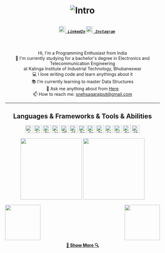 <h1 align="center"><img title="Intro" src="https://github.com/snehsagarajput/snehsagarajput/blob/master/images/header.gif"/></h>
<h5 align="center">
  <code>
    <a href="https://www.linkedin.com/in/snehsagarajput/" title="LinkedIn Profile"><img width="22" src="https://github.com/snehsagarajput/snehsagarajput/blob/master/images/linkedin.svg"> LinkedIn</a></code>
  <code><a href="https://www.instagram.com/sneh_xf/" title="Instagram Profile"><img width="22" src="https://github.com/snehsagarajput/snehsagarajput/blob/master/images/instagram.svg"> Instagram</a></code>
</h5>
<br>
<p align="center">
  Hi, I'm a Programming Enthusiast from India
  <br>
  🔬 I'm currently studying for a bachelor's degree in Electronics and Telecommunication Engineering<br> at Kalinga Institute of Industrial Technology, Bhubaneswar
  <br>
  💻 I love writing code and learn anythings about it
  <br>
  📚 I’m currently learning to master Data Structures
  <br>
  💬 Ask me anything about from <a href="https://github.com/snehsagarajput/snehsagarajput/issues" title="Issues">Here</a>
  <br>
  📫 How to reach me: <a href="mailto: snehsagarajput@gmail.com">snehsagarajput@gmail.com</a>
</p>

<hr>

<h2 align="center">Languages & Frameworks & Tools & Abilities</h2>

<p align="center">
  <code><img title="C" height="25" src="https://github.com/snehsagarajput/snehsagarajput/blob/master/images/c.svg"></code>
  <code><img title="C++" height="25" src="https://github.com/snehsagarajput/snehsagarajput/blob/master/images/cpp.svg"></code>
  <code><img title="Python" height="25" src="https://github.com/snehsagarajput/snehsagarajput/blob/master/images/python.svg"></code>
  <code><img title="Javascript" height="25" src="https://github.com/snehsagarajput/snehsagarajput/blob/master/images/javascript.svg"></code>
  <code><img title="HTML5" height="25" src="https://github.com/snehsagarajput/snehsagarajput/blob/master/images/html5.svg"></code>
  <code><img title="CSS" height="25" src="https://github.com/snehsagarajput/snehsagarajput/blob/master/images/css.svg"></code>
  <code><img title="Reactjs" height="25" src="https://github.com/snehsagarajput/snehsagarajput/blob/master/images/react.svg"></code>
  <code><img title="React-Native" height="25" src="https://github.com/snehsagarajput/snehsagarajput/blob/master/images/react-native.png"></code>
  <code><img title="Tensorflow" height="25" src="https://github.com/snehsagarajput/snehsagarajput/blob/master/images/tensorflow.svg"></code>
  <code><img title="Scikit-Learn" height="25" src="https://github.com/snehsagarajput/snehsagarajput/blob/master/images/scikit-learn.png"></code>
  <code><img title="Visual Studio Code" height="25" src="https://github.com/snehsagarajput/snehsagarajput/blob/master/images/vscode.png"></code>
  <code><img title="Problem Solving" height="25" src="https://github.com/snehsagarajput/snehsagarajput/blob/master/images/problemSolving.png"></code>
  <code><img title="Chess" height="25" src="https://github.com/snehsagarajput/snehsagarajput/blob/master/images/chess.svg"></code>
</p>

<p width="100%" align="center">
<a align="left" href="https://github.com/anuraghazra/github-readme-stats" title="Go to Source"><img  height="200" src="https://github-readme-stats.vercel.app/api?username=snehsagarajput&count_private=true&show_icons=true&theme=gotham"></a>
<a align="right" href="https://github.com/anuraghazra/github-readme-stats" title="Go to Source"><img  height="200" src="https://github-readme-stats.vercel.app/api/top-langs/?username=snehsagarajput&exclude_repo=darknet,snehsagarajput&layout=compact&hide=jupyter%20notebook&theme=gotham"></a>
</p>



<p width="100%" align="center">
 <a  width="50%" href="https://github.com/snehsagarajput/nst-app" title="Neural Style Transfer Web App"><img align="left" height="115" src="https://github-readme-stats.vercel.app/api/pin/?username=snehsagarajput&repo=nst-app&theme=gotham"></a>
<a width="50%" href="https://github.com/snehsagarajput/sudoku-solver-app" title="Sudoku Solver Android App"><img align="right" height="115" src="https://github-readme-stats.vercel.app/api/pin/?username=snehsagarajput&repo=sudoku-solver-app&theme=gotham"></a>
</p>
<br>
<br><br><br>
<br><br>

<h4 align="center"><a href=https://github.com/snehsagarajput?tab=repositories" title="Show Repositories">🔎 Show More 🔍</a></h4>
<!--
**snehsagarajput/snehsagarajput** is a ✨ _special_ ✨ repository because its `README.md` (this file) appears on your GitHub profile.

Here are some ideas to get you started:

- 🔭 I’m currently working on ...
- 🌱 I’m currently learning ...
- 👯 I’m looking to collaborate on ...
- 🤔 I’m looking for help with ...
- 💬 Ask me about ...
- 📫 How to reach me: ...
- 😄 Pronouns: ...
- ⚡ Fun fact: ...


Notes: If you want use this readme, firstly star it please. If you can't align your repositories like this, please change your repository desription to shorter than now. Maybe 4 or 5 word will be good.


-->
